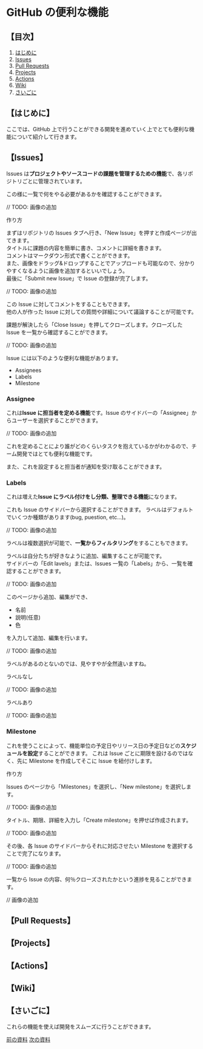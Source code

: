 # GitHub の便利な機能

## 【目次】

1. [はじめに](#はじめに)
2. [Issues](#issues)
3. [Pull Requests](#pull-requests)
4. [Projects](#projects)
5. [Actions](#actions)
6. [Wiki](#wiki)
7. [さいごに](#さいごに)

## 【はじめに】

ここでは、GitHub 上で行うことができる開発を進めていく上でとても便利な機能について紹介して行きます。

## 【Issues】

Issues は**プロジェクトやソースコードの課題を管理するための機能**で、各リポジトリごとに管理されています。

この様に一覧で何をやる必要があるかを確認することができます。

// TODO: 画像の追加

作り方

まずはリポジトリの Issues タブへ行き、「New Issue」を押すと作成ページが出てきます。  
タイトルに課題の内容を簡単に書き、コメントに詳細を書きます。  
コメントはマークダウン形式で書くことができます。  
また、画像をドラッグ&ドロップすることでアップロードも可能なので、分かりやすくなるように画像を追加するといいでしょう。  
最後に「Submit new Issue」で Issue の登録が完了します。

// TODO: 画像の追加

この Issue に対してコメントをすることもできます。  
他の人が作った Issue に対しての質問や詳細について議論することが可能です。

課題が解決したら「Close Issue」を押してクローズします。クローズした Issue を一覧から確認することができます。

// TODO: 画像の追加

Issue には以下のような便利な機能があります。

- Assignees
- Labels
- Milestone

### Assignee

これは**Issue に担当者を定める機能**です。Issue のサイドバーの「Assignee」からユーザーを選択することができます。

// TODO: 画像の追加

これを定めることにより誰がどのくらいタスクを抱えているかがわかるので、チーム開発ではとても便利な機能です。

また、これを設定すると担当者が通知を受け取ることができます。

### Labels

これは増えた**Issue にラベル付けをし分類、整理できる機能**になります。

これも Issue のサイドバーから選択することができます。
ラベルはデフォルトでいくつか種類があります(bug, puestion, etc...)。

// TODO: 画像の追加

ラベルは複数選択が可能で、**一覧からフィルタリング**をすることもできます。

ラベルは自分たちが好きなように追加、編集することが可能です。  
サイドバーの「Edit lavels」または、Issues 一覧の「Labels」から、一覧を確認することができます。

// TODO: 画像の追加

このページから追加、編集ができ、

- 名前
- 説明(任意)
- 色

を入力して追加、編集を行います。

// TODO: 画像の追加

ラベルがあるのとないのでは、見やすやが全然違いますね。

ラベルなし

// TODO: 画像の追加

ラベルあり

// TODO: 画像の追加

### Milestone

これを使うことによって、機能単位の予定日やリリース日の予定日などの**スケジュールを設定**することができます。
これは Issue ごとに期限を設けるのではなく、先に Milestone を作成してそこに Issue を紐付けします。

作り方

Issues のページから「Milestones」を選択し、「New milestone」を選択します。

// TODO: 画像の追加

タイトル、期限、詳細を入力し「Create milestone」を押せば作成されます。

// TODO: 画像の追加

その後、各 Issue のサイドバーからそれに対応させたい Milestone を選択することで完了になります。

// TODO: 画像の追加

一覧から Issue の内容、何％クローズされたかという進捗を見ることができます。

// 画像の追加

## 【Pull Requests】

## 【Projects】

## 【Actions】

## 【Wiki】

## 【さいごに】

これらの機能を使えば開発をスムーズに行うことができます。

[前の資料](07.md) [次の資料](09.md)
